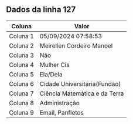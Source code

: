 ## Dados da linha 127

| Coluna | Valor |
|--------|-------|
| Coluna 1 | 05/09/2024 07:58:53 |
| Coluna 2 | Meirellen Cordeiro Manoel |
| Coluna 3 | Não |
| Coluna 4 | Mulher Cis |
| Coluna 5 | Ela/Dela |
| Coluna 6 | Cidade Universitária(Fundão) |
| Coluna 7 | Ciência Matemática e da Terra |
| Coluna 8 | Administração |
| Coluna 9 | Email, Panfletos |
